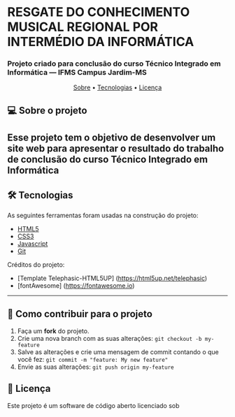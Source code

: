 # RESGATE DO CONHECIMENTO MUSICAL REGIONAL POR INTERMÉDIO DA INFORMÁTICA
### Projeto criado para conclusão do curso Técnico Integrado em Informática — IFMS Campus Jardim-MS

<p align="center">
 <a href="#-sobre-o-projeto">Sobre</a> •
 <a href="#-tecnologias">Tecnologias</a> •  
 <a href="#user-content--licença">Licença</a>
</p>

## 💻 Sobre o projeto

Esse projeto tem o objetivo de desenvolver um site web para apresentar o resultado do trabalho de conclusão do curso Técnico Integrado em Informática 
---

## 🛠 Tecnologias

As seguintes ferramentas foram usadas na construção do projeto:


- [HTML5](https://www.w3.org/TR/html52/)
- [CSS3](https://www.w3.org/TR/2001/WD-css3-roadmap-20010523/)
- [Javascript](https://www.ecma-international.org/publications-and-standards/standards/ecma-262/)
- [Git](https://git-scm.com/)

Créditos do projeto:
- [Template Telephasic-HTML5UP] (https://html5up.net/telephasic)
- [fontAwesome] (https://fontawesome.io)


---
## 💪 Como contribuir para o projeto

1. Faça um **fork** do projeto.
2. Crie uma nova branch com as suas alterações: `git checkout -b my-feature`
3. Salve as alterações e crie uma mensagem de commit contando o que você fez: `git commit -m "feature: My new feature"`
4. Envie as suas alterações: `git push origin my-feature`

## 📝 Licença

Este projeto é um software de código aberto licenciado sob 